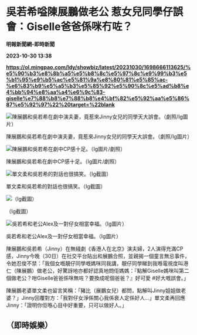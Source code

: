 # 吳若希嗌陳展鵬做老公 惹女兒同學仔誤會：Giselle爸爸係咪冇咗？
**明報新聞網-即時新聞**

**2023-10-30 13:38**

**https://ol.mingpao.com/ldy/showbiz/latest/20231030/1698666113625/%e5%90%b3%e8%8b%a5%e5%b8%8c%e5%97%8c%e9%99%b3%e5%b1%95%e9%b5%ac%e5%81%9a%e8%80%81%e5%85%ac-%e6%83%b9%e5%a5%b3%e5%85%92%e5%90%8c%e5%ad%b8%e4%bb%94%e8%aa%a4%e6%9c%83-giselle%e7%88%b8%e7%88%b8%e4%bf%82%e5%92%aa%e5%86%87%e5%92%97%22%20target=%22blank**

![陳展鵬和吳若希在劇中演夫妻，竟惹來Jinny女兒的同學天大誤會。（劇照/Ig圖片）](https://fs.mingpao.com/ldy/20231030/s00009/03c0f7d89c67d26021105d64099dd2f8.jpg)

陳展鵬和吳若希在劇中演夫妻，竟惹來Jinny女兒的同學天大誤會。（劇照/Ig圖片）

![陳展鵬和吳若希在劇中CP感十足。（Ig圖片/劇照）](https://fs.mingpao.com/ldy/20231030/s00009/03cc5543084da619c8804982591167cb.jpg)

陳展鵬和吳若希在劇中CP感十足。（Ig圖片/劇照）

![單文柔和吳若希的對話也很搞笑。（Ig截圖）](https://fs.mingpao.com/ldy/20231030/s00009/03d13cb709664588e893e9232b92a833.jpg)

單文柔和吳若希的對話也很搞笑。（Ig截圖）

![（Ig截圖）](https://fs.mingpao.com/ldy/20231030/s00009/03d51a0dec51e3f8011d2fd1818dc1fc.jpg)

（Ig截圖）

![吳若希和老公Alex及一對仔女相當幸福。（Ig圖片）](https://fs.mingpao.com/ldy/20231030/s00009/03e1cb23ec4af8ac9345f040ef5829fe.jpg)

吳若希和老公Alex及一對仔女相當幸福。（Ig圖片）

陳展鵬和吳若希（Jinny）在無綫劇《香港人在北京》演夫婦，2人演得充滿CP感，Jinny今晚（30日）在社交平台貼出和展鵬合照，並親揭一個童言無忌事件，令她忍俊不禁：「我個女嘅靚仔同學嘅媽咪同我講，靚仔同學睇到我喺電視度叫港仁（陳展鵬）做老公，好驚訝地亦都好認真地問佢媽媽：『點解Giselle媽咪叫第二個做老公？咁Giselle爸爸係咪無咗？要換成呢個爸爸？』好可愛 #好大嘅誤會。」

陳展鵬老婆單文柔也留言笑稱：「豬比（展鵬女兒）都問，點解叫Jinny姐姐做老婆？」Jinny回覆對方：「我對仔女淨係關心我係衰人定係好人...」單文柔再回應Jinny：「證明你佢喺心目中好重要，只可以做好人。」

（即時娛樂）
------